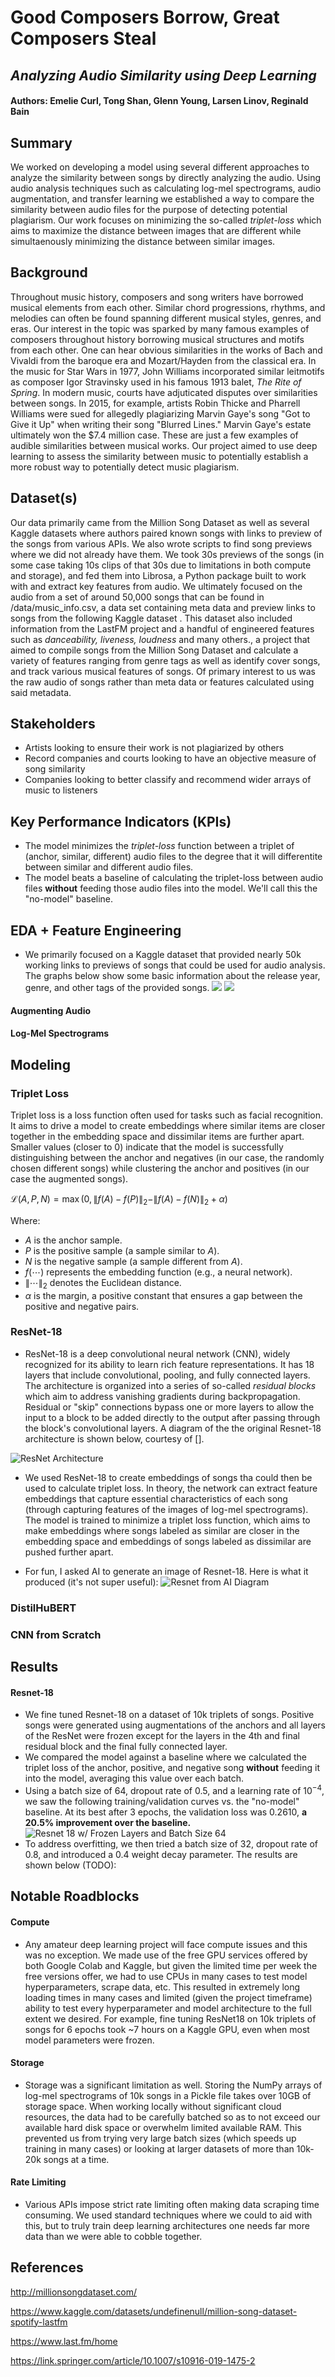# Good Composers Borrow, Great Composers Steal
## *Analyzing Audio Similarity using Deep Learning*
#### Authors: Emelie Curl, Tong Shan, Glenn Young, Larsen Linov, Reginald Bain
## Summary
We worked on developing a model using several different approaches to analyze the similarity between songs by directly analyzing the audio. Using audio analysis techniques such as calculating log-mel spectrograms, audio augmentation, and transfer learning we established a way to compare the similarity between audio files for the purpose of detecting potential  plagiarism. Our work focuses on minimizing the so-called *triplet-loss* which aims to maximize the distance between images that are different while simultaenously minimizing the distance between similar images.
## Background
Throughout music history, composers and song writers have borrowed musical elements from each other. Similar chord progressions, rhythms, and melodies can often be found spanning different musical styles, genres, and eras. Our interest in the topic was sparked by many famous examples of composers throughout history borrowing musical structures and motifs from each other. One can hear obvious similarities in the works of Bach and Vivaldi from the baroque era and Mozart/Hayden from the classical era. In the music for Star Wars in 1977, John Williams incorporated similar leitmotifs as composer Igor Stravinsky used in his famous 1913 balet, *The Rite of Spring*. In modern music, courts have adjuticated disputes over similarities between songs. In 2015, for example, artists Robin Thicke and Pharrell Williams were sued for allegedly plagiarizing Marvin Gaye's song "Got to Give it Up" when writing their song "Blurred Lines." Marvin Gaye's estate ultimately won the $7.4 million case. These are just a few examples of audible similarities between musical works. Our project aimed to use deep learning to assess the similarity between music to potentially establish a more robust way to potentially detect music plagiarism.
## Dataset(s)
Our data primarily came from the Million Song Dataset as well as several Kaggle datasets where authors paired known songs with links to preview of the songs from various APIs. We also wrote scripts to find song previews where we did not already have them. We took 30s previews of the songs (in some case taking 10s clips of that 30s due to limitations in both compute and storage), and fed them into Librosa, a Python package built to work with and extract key features from audio. We ultimately focused on the audio from a set of around 50,000 songs that can be found in /data/music_info.csv, a data set containing meta data and preview links to songs from the following Kaggle dataset . This dataset also included information from the LastFM project and a handful of engineered features such as *danceability, liveness, loudness* and many others., a project that aimed to compile songs from the Million Song Dataset and calculate a variety of features ranging from genre tags as well as identify cover songs, and track various musical features of songs. Of primary interest to us was the raw audio of songs rather than meta data or features calculated using said metadata.
## Stakeholders
- Artists looking to ensure their work is not plagiarized by others
- Record companies and courts looking to have an objective measure of song similarity
- Companies looking to better classify and recommend wider arrays of music to listeners
## Key Performance Indicators (KPIs)
- The model minimizes the *triplet-loss* function between a triplet of (anchor, similar, different) audio files to the degree that it will differentite between similar and different audio files.
- The model beats a baseline of calculating the triplet-loss between audio files **without** feeding those audio files into the model. We'll call this the "no-model" baseline.
## EDA + Feature Engineering
- We primarily focused on a Kaggle dataset that provided nearly 50k working links to previews of songs that could be used for audio analysis. The graphs below show some basic information about the release year, genre, and other tags of the provided songs.
![](images/genres_years.png)
![](images/tag_counts.png)

#### Augmenting Audio 
#### Log-Mel Spectrograms
## Modeling
### Triplet Loss

Triplet loss is a loss function often used for tasks such as facial recognition. It aims to drive a model to create embeddings where similar items are closer together in the embedding space and dissimilar items are further apart. Smaller values (closer to 0) indicate that the model is successfully distinguishing between the anchor and negatives (in our case, the randomly chosen different songs) while clustering the anchor and positives (in our case the augmented songs).

$\mathcal{L}(A, P, N) = \max(0, \|f(A) - f(P)\|_2 - \|f(A) - f(N)\|_2 + \alpha)$

Where:
- $A$ is the anchor sample.
- $P$ is the positive sample (a sample similar to $A$).
- $N$ is the negative sample (a sample different from $A$).
- $f(\cdots)$ represents the embedding function (e.g., a neural network).
- $\|\cdots\|_2$ denotes the Euclidean distance.
- $\alpha$ is the margin, a positive constant that ensures a gap between the positive and negative pairs.

### ResNet-18
- ResNet-18 is a deep convolutional neural network (CNN), widely recognized for its ability to learn rich feature representations. It has 18 layers that include convolutional, pooling, and fully connected layers. The architecture is organized into a series of so-called *residual blocks* which aim to address vanishing gradients during backpropagation. Residual or "skip" connections bypass one or more layers to allow the input to a block to be added directly to the output after passing through the block's convolutional layers. A diagram of the the original Resnet-18 architecture is shown below, courtesy of [].

![](images/Original-ResNet-18-Architecture.png "ResNet Architecture")

- We used ResNet-18 to create embeddings of songs tha could then be used to calculate triplet loss. In theory, the network can extract feature embeddings that capture essential characteristics of each song (through capturing features of the images of log-mel spectrograms). The model is trained to minimize a triplet loss function, which aims to make embeddings where songs labeled as similar are closer in the embedding space and embeddings of songs labeled as dissimilar are pushed further apart.

- For fun, I asked AI to generate an image of Resnet-18. Here is what it produced (it's not super useful):
![](images/resnet_ai.jpeg "Resnet from AI Diagram")
### DistilHuBERT
### CNN from Scratch
## Results
#### Resnet-18
- We fine tuned Resnet-18 on a dataset of 10k triplets of songs. Positive songs were generated using augmentations of the anchors and all layers of the ResNet were frozen except for the layers in the 4th and final residual block and the final fully connected layer. 
- We compared the model against a baseline where we calculated the triplet loss of the anchor, positive, and negative song **without** feeding it into the model, averaging this value over each batch.
- Using a batch size of 64, dropout rate of 0.5, and a learning rate of $10^{-4}$, we saw the following training/validation curves vs. the "no-model" baseline. At its best after 3 epochs, the validation loss was 0.2610, **a 20.5% improvement over the baseline.**
![](images/resnet-loss-plot-batch64-frozen.png "Resnet 18 w/ Frozen Layers and Batch Size 64")
- To address overfitting, we then tried a batch size of 32, dropout rate of 0.8, and introduced a 0.4 weight decay parameter. The results are shown below (TODO):
## Notable Roadblocks
#### Compute
- Any amateur deep learning project will face compute issues and this was no exception. We made use of the free GPU services offered by both Google Colab and Kaggle, but given the limited time per week the free versions offer, we had to use CPUs in many cases to test model hyperparameters, scrape data, etc. This resulted in extremely long loading times in many cases and limited (given the project timeframe) ability to test every hyperparameter and model architecture to the full extent we desired. For example, fine tuning ResNet18 on 10k triplets of songs for 6 epochs took ~7 hours on a Kaggle GPU, even when most model parameters were frozen.
#### Storage
- Storage was a significant limitation as well. Storing the NumPy arrays of log-mel spectrograms of 10k songs in a Pickle file takes over 10GB of storage space. When working locally without significant cloud resources, the data had to be carefully batched so as to not exceed our available hard disk space or overwhelm limited available RAM. This prevented us from trying very large batch sizes (which speeds up training in many cases) or looking at larger datasets of more than 10k-20k songs at a time.
#### Rate Limiting
- Various APIs impose strict rate limiting often making data scraping time consuming. We used standard techniques where we could to aid with this, but to truly train deep learning architectures one needs far more data than we were able to cobble together.
## References
http://millionsongdataset.com/

https://www.kaggle.com/datasets/undefinenull/million-song-dataset-spotify-lastfm

https://www.last.fm/home

https://link.springer.com/article/10.1007/s10916-019-1475-2 